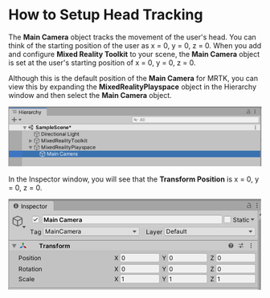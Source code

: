 # How to Setup Head Tracking

The **Main Camera** object tracks the movement of the user's head. You can think of the starting position of the user as x = 0, y = 0, z = 0. When you add and configure **Mixed Reality Toolkit** to your scene, the **Main Camera** object is set at the user's starting position of x = 0, y = 0, z = 0.

Although this is the default position of the **Main Camera** for MRTK, you can view this by expanding the **MixedRealityPlayspace** object in the Hierarchy window and then select the **Main Camera** object.

![Main Camera GameObject](../../../.gitbook/assets/how-to-setup-head-tracking/main_camera_object.png)

In the Inspector window, you will see that the **Transform Position** is x = 0, y = 0, z = 0.

![Main Camera Transform Position](../../../.gitbook/assets/how-to-setup-head-tracking/main_camera_position.png)